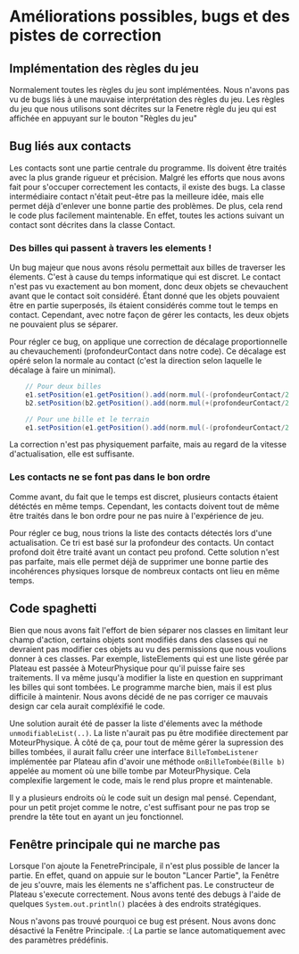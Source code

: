 
# Améliorations possibles, bugs et des pistes de correction

## Implémentation des règles du jeu

Normalement toutes les règles du jeu sont implémentées.
Nous n'avons pas vu de bugs liés à une mauvaise interprétation des règles du jeu.
Les règles du jeu que nous utilisons sont décrites sur la Fenetre règle du jeu
qui est affichée en appuyant sur le bouton "Règles du jeu"

## Bug liés aux contacts

Les contacts sont une partie centrale du programme. Ils doivent être traités
avec la plus grande rigueur et précision. Malgré les efforts que nous avons
fait pour s'occuper correctement les contacts, il existe des bugs. La classe
intermédiaire contact n'était peut-être pas la meilleure idée, mais elle permet
déjà d'enlever une bonne partie des problèmes. De plus, cela rend le code plus
facilement maintenable. En effet, toutes les actions suivant un contact sont
décrites dans la classe Contact.

### Des billes qui passent à travers les elements !

Un bug majeur que nous avons résolu permettait aux billes de traverser les
élements. C'est à cause du temps informatique qui est discret. Le contact n'est
pas vu exactement au bon moment, donc deux objets se chevauchent avant que le
contact soit considéré.
Étant donné que les objets pouvaient être en partie superposés, ils
étaient considérés comme tout le temps en contact. Cependant, avec
notre façon de gérer les contacts, les deux objets ne pouvaient plus se
séparer.

Pour régler ce bug, on applique une correction de décalage proportionnelle au
chevauchementi (profondeurContact dans notre code).
Ce décalage est opéré selon la normale au contact (c'est la
direction selon laquelle le décalage à faire un minimal). 

```java
    // Pour deux billes
    e1.setPosition(e1.getPosition().add(norm.mul(-(profondeurContact/2 + 0.5))));
    b2.setPosition(b2.getPosition().add(norm.mul(+(profondeurContact/2 + 0.5))));

    // Pour une bille et le terrain
    e1.setPosition(e1.getPosition().add(norm.mul(-(profondeurContact/2 + 0.5))));
```

La correction n'est pas physiquement parfaite, mais au regard de la vitesse
d'actualisation, elle est suffisante.

### Les contacts ne se font pas dans le bon ordre

Comme avant, du fait que le temps est discret, plusieurs contacts étaient
détéctés en même temps. Cependant, les contacts doivent tout de même être
traités dans le bon ordre pour ne pas nuire à l'expérience de jeu.

Pour régler ce bug, nous trions la liste des contacts détectés lors d'une
actualisation. Ce tri est basé sur la profondeur des contacts. Un contact
profond doit être traité avant un contact peu profond. Cette solution n'est pas
parfaite, mais elle permet déjà de supprimer une bonne partie des incohérences
physiques lorsque de nombreux contacts ont lieu en même temps.

## Code spaghetti

Bien que nous avons fait l'effort de bien séparer nos classes en limitant leur
champ d'action, certains objets sont modifiés dans des classes qui ne devraient
pas modifier ces objets au vu des permissions que nous voulions donner à ces
classes. Par exemple, listeElements qui est une liste gérée par Plateau est
passée à MoteurPhysique pour qu'il puisse faire ses traitements. Il va même
jusqu'à modifier la liste en question en supprimant les billes qui sont tombées.
Le programme marche bien, mais il est plus difficile à maintenir. Nous avons
décidé de ne pas corriger ce mauvais design car cela aurait compléxifié le
code. 

Une solution aurait été de passer la liste d'élements avec la méthode
`unmodifiableList(..)`. La liste n'aurait pas pu être modifiée directement par
MoteurPhysique. À côté de ça, pour tout de même gérer la supression des billes
tombées, il aurait fallu créer une interface `BilleTombeListener` implémentée
par Plateau afin d'avoir une méthode `onBilleTombée(Bille b)` appelée au moment
où une bille tombe par MoteurPhysique. Cela complexifie largement le code, mais
le rend plus propre et maintenable. 

Il y a plusieurs endroits où le code suit un design mal pensé. Cependant, pour
un petit projet comme le notre, c'est suffisant pour ne pas trop se prendre la
tête tout en ayant un jeu fonctionnel.

## Fenêtre principale qui ne marche pas

Lorsque l'on ajoute la FenetrePrincipale, il n'est plus possible de lancer la
partie. En effet, quand on appuie sur le bouton "Lancer Partie", la Fenêtre 
de jeu s'ouvre, mais les élements ne s'affichent pas. Le constructeur de
Plateau s'execute correctement. Nous avons tenté des debugs à l'aide de quelques
`System.out.println()` placées à des endroits stratégiques.

Nous n'avons pas trouvé pourquoi ce bug est présent. Nous avons donc désactivé
la Fenêtre Principale. :( La partie se lance automatiquement avec des
paramètres prédéfinis.
